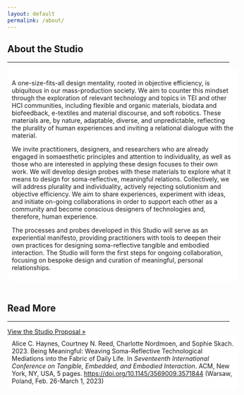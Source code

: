 ```yaml
---
layout: default
permalink: /about/
---
```


## About the Studio
<hr />
<div style="border-radius:15px;-webkit-border-radius:15px;-moz-border-radius:15px;width:100%;float:center;background-color:white;margin-left:0;padding:10px;text-align:left;">
<p>A one-size-fits-all design mentality, rooted in objective efficiency, is ubiquitous in our mass-production society. We aim
to counter this mindset through the exploration of relevant technology and topics in TEI and other HCI communities,
including flexible and organic materials, biodata and biofeedback, e-textiles and material discourse, and soft robotics.
These materials are, by nature, adaptable, diverse, and unpredictable, reflecting the plurality of human experiences and
inviting a relational dialogue with the material.</p>

<p>We invite practitioners, designers, and researchers who are already engaged in somaesthetic principles and attention
to individuality, as well as those who are interested in applying these design focuses to their own work. We will
develop design probes with these materials to explore what it means to design for soma-reflective, meaningful relations.
Collectively, we will address plurality and individuality, actively rejecting solutionism and objective efficiency. We aim
to share experiences, experiment with ideas, and initiate on-going collaborations in order to support each other as a
community and become conscious designers of technologies and, therefore, human experience.</p>

<p>The processes and probes developed in this Studio will serve as an experiential manifesto, providing practitioners with tools to deepen their own practices for designing soma-reflective tangible and embodied interaction. The Studio will form the first steps for ongoing collaboration, focusing on bespoke design and curation of meaningful, personal relationships.</p>
</div>

<br />

## Read More
<hr />
<a class="btn btn-primary btn-lg" href="http://meaningfuldesign.github.io/docs/TEI_23_Studio___Soma_Reflective_Technology.pdf" target="_blank">View the Studio Proposal &raquo;</a>
<!-- [**Our Studio Proposal**](http://meaningfuldesign.github.io/docs/TEI_23_Studio___Soma_Reflective_Technology.pdf) -->

<div style="border-radius:15px;-webkit-border-radius:15px;-moz-border-radius:15px;width:100%;float:center;background-color:white;margin-left:0;padding:10px;text-align:left;">
Alice C. Haynes, Courtney N. Reed, Charlotte Nordmoen, and Sophie Skach. 2023. Being Meaningful: Weaving Soma-Reflective Technological Mediations into the Fabric of Daily Life. In <i>Seventeenth International Conference on Tangible, Embedded, and Embodied Interaction</i>. ACM, New York, NY, USA, 5 pages. <a href="https://doi.org/10.1145/3569009.3571844" target="_blank">https://doi.org/10.1145/3569009.3571844</a> (Warsaw, Poland, Feb. 26-March 1, 2023)
</div>

<!-- ## The Soma Design Manifesto
<hr /> -->
